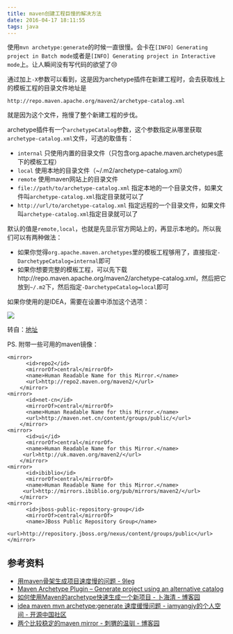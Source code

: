 ```yaml
---
title: maven创建工程巨慢的解决方法
date: 2016-04-17 18:11:55
tags: java
---
```


使用`mvn archetype:generate`的时候一直很慢。会卡在`[INFO] Generating project in Batch mode`或者是`[INFO] Generating project in Interactive mode`上。让人瞬间没有写代码的欲望了😢

通过加上`-X`参数可以看到，这是因为archetype插件在新建工程时，会去获取线上的模板工程的目录文件地址是

    http://repo.maven.apache.org/maven2/archetype-catalog.xml

就是因为这个文件，拖慢了整个新建工程的步伐。

archetype插件有一个`archetypeCatalog`参数，这个参数指定从哪里获取`archetype-catalog.xml`文件，可选的取值有：

- `internal` 只使用内置的目录文件（只包含org.apache.maven.archetypes底下的模板工程）
- `local` 使用本地的目录文件（~/.m2/archetype-catalog.xml）
- `remote` 使用maven网站上的目录文件
- `file://path/to/archetype-catalog.xml` 指定本地的一个目录文件，如果文件叫`archetype-catalog.xml`指定目录就可以了
- `http://url/to/archetype-catalog.xml` 指定远程的一个目录文件，如果文件叫`archetype-catalog.xml`指定目录就可以了

默认的值是`remote,local`，也就是先显示官方网站上的，再显示本地的。所以我们可以有两种做法：

- 如果你觉得`org.apache.maven.archetypes`里的模板工程够用了，直接指定`-DarchetypeCatalog=internal`即可
- 如果你想要完整的模板工程，可以先下载http://repo.maven.apache.org/maven2/archetype-catalog.xml，然后把它放到`~/.m2`下，然后指定`-DarchetypeCatalog=local`即可

如果你使用的是IDEA，需要在设置中添加这个选项：

[![](http://static.oschina.net/uploads/space/2015/0617/215636_8E5T_225373.png)](http://static.oschina.net/uploads/space/2015/0617/215636_8E5T_225373.png)

转自：[地址](http://my.oschina.net/u/225373/blog/468035)


PS. 附带一些可用的maven镜像：

``` 
<mirror>  
      <id>repo2</id>  
      <mirrorOf>central</mirrorOf>  
      <name>Human Readable Name for this Mirror.</name>  
      <url>http://repo2.maven.org/maven2/</url>  
    </mirror>  
<mirror>  
      <id>net-cn</id>  
      <mirrorOf>central</mirrorOf>  
      <name>Human Readable Name for this Mirror.</name>  
      <url>http://maven.net.cn/content/groups/public/</url>   
    </mirror>  
<mirror>  
      <id>ui</id>  
      <mirrorOf>central</mirrorOf>  
      <name>Human Readable Name for this Mirror.</name>  
     <url>http://uk.maven.org/maven2/</url>  
    </mirror>  
<mirror>  
      <id>ibiblio</id>  
      <mirrorOf>central</mirrorOf>  
      <name>Human Readable Name for this Mirror.</name>  
     <url>http://mirrors.ibiblio.org/pub/mirrors/maven2/</url>  
    </mirror>  
<mirror>  
      <id>jboss-public-repository-group</id>  
      <mirrorOf>central</mirrorOf>  
      <name>JBoss Public Repository Group</name>  
     <url>http://repository.jboss.org/nexus/content/groups/public</url>  
</mirror> 
```

## 参考资料
- [用maven骨架生成项目速度慢的问题 - 9leg](http://9leg.com/maven/2015/02/01/why-is-mvn-archetype-generate-so-low.html)
- [Maven Archetype Plugin – Generate project using an alternative catalog](https://maven.apache.org/archetype/maven-archetype-plugin/examples/generate-alternative-catalog.html)
- [如何使用Maven的archetype快速生成一个新项目 - 卜海清 - 博客园](http://www.cnblogs.com/buhaiqing/archive/2012/11/04/2754187.html)
- [idea maven mvn archetype:generate 速度缓慢问题 - iamyangjy的个人空间 - 开源中国社区](http://my.oschina.net/u/225373/blog/468035)
- [两个比较稳定的maven mirror - 刺猬的温驯 - 博客园](http://www.cnblogs.com/chenying99/archive/2012/06/23/2559218.html)